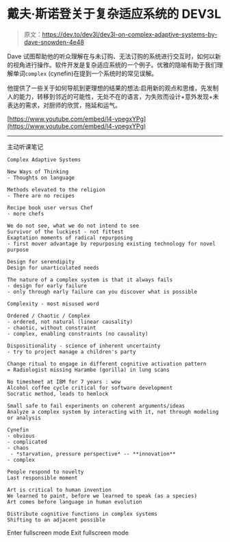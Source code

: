 # 戴夫·斯诺登关于复杂适应系统的 DEV3L

> 原文：<https://dev.to/dev3l/dev3l-on-complex-adaptive-systems-by-dave-snowden-4e48>

Dave 试图帮助他的听众理解在与未订购、无法订购的系统进行交互时，如何以新的视角进行操作。软件开发是复杂适应系统的一个例子。优雅的隐喻有助于我们理解单词`complex` (cynefin)在提到一个系统时的常见误解。

他提供了一些关于如何导航到更理想的结果的想法:启用新的观点和思维，先发制人的能力，转移到邻近的可能性，无处不在的语言，为失败而设计+意外发现+未表达的需求，对厨师的欣赏，拖延和运气。

[https://www.youtube.com/embed/l4-vpegxYPg](https://www.youtube.com/embed/l4-vpegxYPg)

* * *

主动听课笔记

```
Complex Adaptive Systems 

New Ways of Thinking
- Thoughts on language

Methods elevated to the religion
- There are no recipes

Recipe book user versus Chef
- more chefs

We do not see, what we do not intend to see
Survivor of the luckiest - not fittest
Exaptation moments of radical repurposing
- first mover advantage by repurposing existing technology for novel purpose

Design for serendipity
Design for unarticulated needs

The nature of a complex system is that it always fails
- design for early failure
- only through early failure can you discover what is possible

Complexity - most misused word

Ordered / Chaotic / Complex
- ordered, not natural (linear causality)
- chaotic, without constraint
- complex, enabling constraints (no causality)

Dispositionality - science of inherent uncertainty
- try to project manage a children's party

Change ritual to engage in different cognitive activation pattern
= Radiologist missing Harambe (gorilla) in lung scans

No timesheet at IBM for 7 years : wow
Alcohol coffee cycle critical for software development
Socratic method, leads to hemlock

Small safe to fail experiments on coherent arguments/ideas
Analyze a complex system by interacting with it, not through modeling or analysis

Cynefin
- obvious
- complicated
- chaos
 - *starvation, pressure perspective* -- **innovation**
- complex

People respond to novelty
Last responsible moment

Art is critical to human invention
We learned to paint, before we learned to speak (as a species)
Art comes before language in human evolution

Distribute cognitive functions in complex systems
Shifting to an adjacent possible 
```

Enter fullscreen mode Exit fullscreen mode